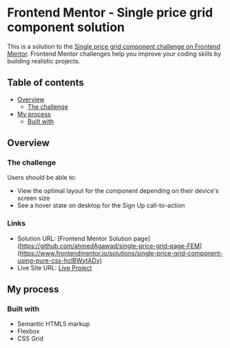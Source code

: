 # Frontend Mentor - Single price grid component solution

This is a solution to the [Single price grid component challenge on Frontend Mentor](https://www.frontendmentor.io/challenges/single-price-grid-component-5ce41129d0ff452fec5abbbc). Frontend Mentor challenges help you improve your coding skills by building realistic projects. 

## Table of contents

- [Overview](#overview)
  - [The challenge](#the-challenge)
- [My process](#my-process)
  - [Built with](#built-with)


## Overview

### The challenge

Users should be able to:

- View the optimal layout for the component depending on their device's screen size
- See a hover state on desktop for the Sign Up call-to-action

### Links

- Solution URL: [Frontend Mentor Solution page](https://github.com/ahmedAgawad/single-price-grid-page-FEM](https://www.frontendmentor.io/solutions/single-price-grid-component-using-pure-css-hclBWytADy)
- Live Site URL: [Live Project](https://single-price-grid-component-fem.netlify.app/)

## My process

### Built with

- Semantic HTML5 markup
- Flexbox
- CSS Grid

